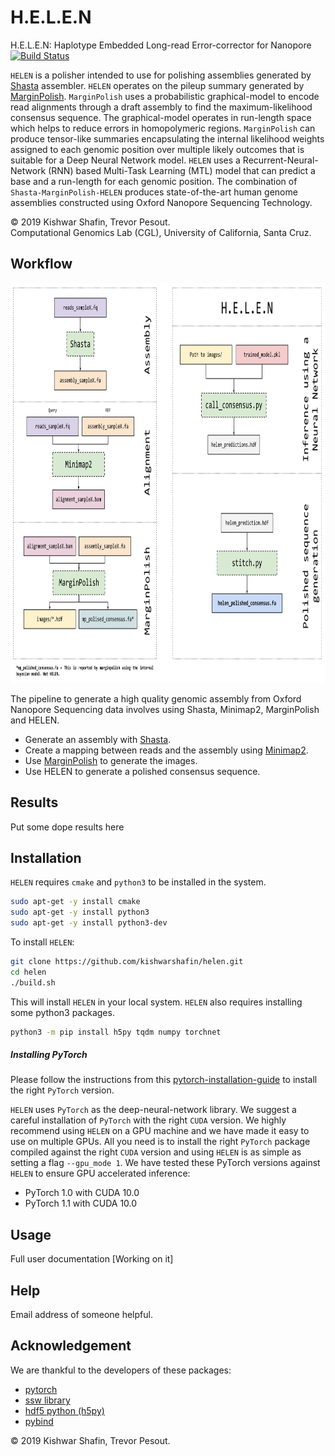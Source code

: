 # H.E.L.E.N
H.E.L.E.N: Haplotype Embedded Long-read Error-corrector for Nanopore
<br/>
[![Build Status](https://travis-ci.com/kishwarshafin/helen.svg?branch=master)](https://travis-ci.com/kishwarshafin/helen)
<br/>

`HELEN` is a polisher intended to use for polishing assemblies generated by [Shasta](https://github.com/chanzuckerberg/shasta) assembler. `HELEN` operates on the pileup summary generated by [MarginPolish](https://github.com/benedictpaten/marginPhase). `MarginPolish` uses a probabilistic graphical-model to encode read alignments through a draft assembly to find the maximum-likelihood consensus sequence. The graphical-model operates in run-length space which helps to reduce errors in homopolymeric regions. `MarginPolish` can produce tensor-like summaries encapsulating the internal likelihood weights assigned to each genomic position over multiple likely outcomes that is suitable for a Deep Neural Network model. `HELEN` uses a Recurrent-Neural-Network (RNN) based Multi-Task Learning (MTL) model that can predict a base and a run-length for each genomic position. The combination of `Shasta-MarginPolish-HELEN` produces state-of-the-art human genome assemblies constructed using Oxford Nanopore Sequencing Technology.

© 2019 Kishwar Shafin, Trevor Pesout. <br/>
Computational Genomics Lab (CGL), University of California, Santa Cruz.

## Workflow
<p align="center">
<img src="img/pipeline.svg" alt="pipeline.svg" height="640p">
</p>

The pipeline to generate a high quality genomic assembly from Oxford Nanopore Sequencing data involves using Shasta, Minimap2, MarginPolish and HELEN.
* Generate an assembly with [Shasta](https://github.com/chanzuckerberg/shasta).
* Create a mapping between reads and the assembly using [Minimap2](https://github.com/lh3/minimap2).
* Use [MarginPolish](https://github.com/benedictpaten/marginPhase) to generate the images.
* Use HELEN to generate a polished consensus sequence.

## Results
Put some dope results here

## Installation
`HELEN` requires `cmake` and `python3` to be installed in the system.
```bash
sudo apt-get -y install cmake
sudo apt-get -y install python3
sudo apt-get -y install python3-dev
```
To install `HELEN`:

```bash
git clone https://github.com/kishwarshafin/helen.git
cd helen
./build.sh
```

This will install `HELEN` in your local system. `HELEN` also requires installing some python3 packages.
```bash
python3 -m pip install h5py tqdm numpy torchnet
```

##### Installing PyTorch
Please follow the instructions from this [pytorch-installation-guide](https://pytorch.org/get-started/locally/) to install the right `PyTorch` version.

`HELEN` uses `PyTorch` as the deep-neural-network library. We suggest a careful installation of `PyTorch` with the right `CUDA` version. We highly recommend using `HELEN` on a GPU machine and we have made it easy to use on multiple GPUs. All you need is to install the right `PyTorch` package compiled against the right `CUDA` version and using `HELEN` is as simple as setting a flag `--gpu_mode 1`. We have tested these PyTorch versions against `HELEN` to ensure GPU accelerated inference:
* PyTorch 1.0 with CUDA 10.0
* PyTorch 1.1 with CUDA 10.0

## Usage
Full user documentation [Working on it]
## Help
Email address of someone helpful.

## Acknowledgement
We are thankful to the developers of these packages: </br>
* [pytorch](https://pytorch.org/)
* [ssw library](https://github.com/mengyao/Complete-Striped-Smith-Waterman-Library)
* [hdf5 python (h5py)](https://www.h5py.org/)
* [pybind](https://github.com/pybind/pybind11)


© 2019 Kishwar Shafin, Trevor Pesout.
